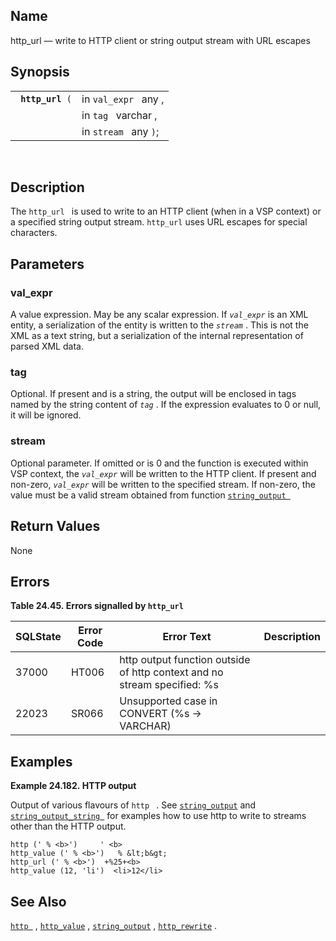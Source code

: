 <div>

<div>

</div>

<div>

## Name

http_url — write to HTTP client or string output stream with URL escapes

</div>

<div>

## Synopsis

<div>

|                       |                       |
|-----------------------|-----------------------|
| ` `**`http_url`**` (` | in `val_expr ` any ,  |
|                       | in `tag ` varchar ,   |
|                       | in `stream ` any `)`; |

<div>

 

</div>

</div>

</div>

<div>

## Description

The `http_url ` is used to write to an HTTP client (when in a VSP
context) or a specified string output stream. `http_url` uses URL
escapes for special characters.

</div>

<div>

## Parameters

<div>

### val_expr

A value expression. May be any scalar expression. If *`val_expr`* is an
XML entity, a serialization of the entity is written to the *`stream`* .
This is not the XML as a text string, but a serialization of the
internal representation of parsed XML data.

</div>

<div>

### tag

Optional. If present and is a string, the output will be enclosed in
tags named by the string content of *`tag`* . If the expression
evaluates to 0 or null, it will be ignored.

</div>

<div>

### stream

Optional parameter. If omitted or is 0 and the function is executed
within VSP context, the *`val_expr`* will be written to the HTTP client.
If present and non-zero, *`val_expr`* will be written to the specified
stream. If non-zero, the value must be a valid stream obtained from
function
<a href="fn_string_output.html" class="link" title="string_output"><code
class="function">string_output </code></a>

</div>

</div>

<div>

## Return Values

None

</div>

<div>

## Errors

<div>

**Table 24.45. Errors signalled by `http_url `**

<div>

| SQLState                              | Error Code                            | Error Text                                                                                               | Description |
|---------------------------------------|---------------------------------------|----------------------------------------------------------------------------------------------------------|-------------|
| <span class="errorcode">37000 </span> | <span class="errorcode">HT006 </span> | <span class="errortext">http output function outside of http context and no stream specified: %s </span> |             |
| <span class="errorcode">22023 </span> | <span class="errorcode">SR066 </span> | <span class="errortext">Unsupported case in CONVERT (%s -\> VARCHAR) </span>                             |             |

</div>

</div>

  

</div>

<div>

## Examples

<div>

**Example 24.182. HTTP output**

<div>

Output of various flavours of `http ` . See
<a href="fn_string_output.html" class="link" title="string_output"><code
class="function">string_output</code></a> and
<a href="fn_string_output_string.html" class="link"
title="string_output_string"><code
class="function">string_output_string </code></a> for examples how to
use http to write to streams other than the HTTP output.

``` screen
http (' % <b>')     ' <b>
http_value (' % <b>')   % &lt;b&gt;
http_url (' % <b>')  +%25+<b>
http_value (12, 'li')  <li>12</li>
```

</div>

</div>

  

</div>

<div>

## See Also

<a href="fn_http.html" class="link" title="http"><code
class="function">http </code></a> ,
<a href="fn_http_value.html" class="link" title="http_value"><code
class="function">http_value</code></a> ,
<a href="fn_string_output.html" class="link" title="string_output"><code
class="function">string_output</code></a> ,
<a href="fn_http_rewrite.html" class="link" title="http_rewrite"><code
class="function">http_rewrite</code></a> .

</div>

</div>
